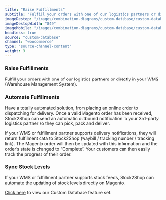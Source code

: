 ```yaml
---
title: "Raise Fulfillments"
subtitle: "Fulfill your orders with one of our logistics partners or directly in your WMS (Warehouse Management System)."
imageDestop: "/images/combination-diagrams/custom-database/custom-database-woocommerce-fulfillment.svg"
imageDestopWidth: "849"
imageMobile: "/images/combination-diagrams/custom-database/custom-database-woocommerce-fulfillment.svg"
headless: true
source: "custom-database"
channel: "woocommerce"
type: "source-channel-content"
weight: 3
---
```


### Raise Fulfillments
Fulfill your orders with one of our logistics partners or directly in your WMS (Warehouse Management System).

### Automate Fulfillments
Have a totally automated solution, from placing an online order to dispatching for delivery. Once a valid Magento order has been received, Stock2Shop can send an automatic outbound notification to your 3rd-party logistics partner so they can pick, pack and deliver.

If your WMS or fulfillment partner supports delivery notifications, they will return fulfilment data to Stock2Shop (waybill / tracking number / tracking link). The Magento order will then be updated with this information and the order’s state is changed to “Complete”. Your customers can then easily track the progress of their order.

### Sync Stock Levels 
If your WMS or fulfillment partner supports stock feeds, Stock2Shop can automate the updating of stock levels directly on Magento.

[Click here](/help/features/custom-database/ "Custom Database Features") to view our Custom Database feature set.